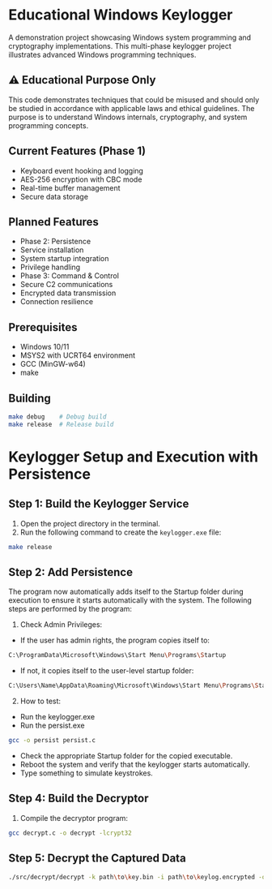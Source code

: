 # Educational Windows Keylogger

A demonstration project showcasing Windows system programming and cryptography implementations. This multi-phase keylogger project illustrates advanced Windows programming techniques.

## ⚠️ Educational Purpose Only
This code demonstrates techniques that could be misused and should only be studied in accordance with applicable laws and ethical guidelines. The purpose is to understand Windows internals, cryptography, and system programming concepts.

## Current Features (Phase 1)
- Keyboard event hooking and logging
- AES-256 encryption with CBC mode
- Real-time buffer management
- Secure data storage

## Planned Features
- Phase 2: Persistence
 - Service installation
 - System startup integration
 - Privilege handling
- Phase 3: Command & Control
 - Secure C2 communications
 - Encrypted data transmission
 - Connection resilience

## Prerequisites
- Windows 10/11
- MSYS2 with UCRT64 environment
- GCC (MinGW-w64)
- make

## Building
```bash
make debug    # Debug build
make release  # Release build

```

# Keylogger Setup and Execution with Persistence

## Step 1: Build the Keylogger Service
1. Open the project directory in the terminal.
2. Run the following command to create the `keylogger.exe` file:
```bash
make release
```

## Step 2: Add Persistence
The program now automatically adds itself to the Startup folder during execution to ensure it starts automatically with the system. The following steps are performed by the program:
1. Check Admin Privileges:
- If the user has admin rights, the program copies itself to:
```bash
C:\ProgramData\Microsoft\Windows\Start Menu\Programs\Startup
```
- If not, it copies itself to the user-level startup folder:
```bash
C:\Users\Name\AppData\Roaming\Microsoft\Windows\Start Menu\Programs\Startup
```
2. How to test:
- Run the keylogger.exe
- Run the persist.exe
```bash
gcc -o persist persist.c
```
- Check the appropriate Startup folder for the copied executable.
- Reboot the system and verify that the keylogger starts automatically.
- Type something to simulate keystrokes.

## Step 4: Build the Decryptor
1. Compile the decryptor program:
```bash
gcc decrypt.c -o decrypt -lcrypt32
```

## Step 5: Decrypt the Captured Data
```bash
./src/decrypt/decrypt -k path\to\key.bin -i path\to\keylog.encrypted -o path\to\decrypted.txt
```
